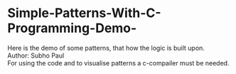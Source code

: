 # Simple-Patterns-With-C-Programming-Demo-
Here is the demo of some patterns, that how the logic is built upon.
<br>
Author: Subho Paul
<br>
For using the code and to visualise patterns a c-compailer must be needed.
